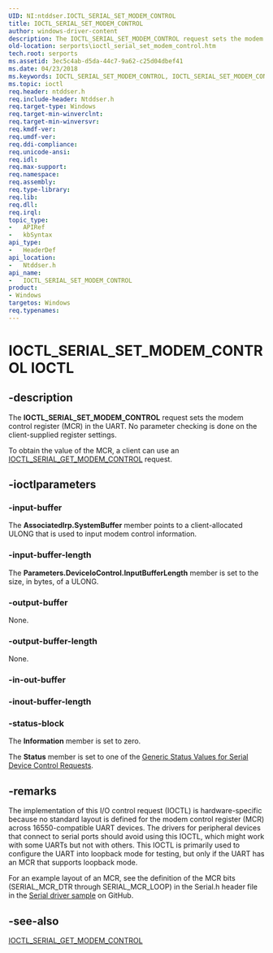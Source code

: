 ```yaml
---
UID: NI:ntddser.IOCTL_SERIAL_SET_MODEM_CONTROL
title: IOCTL_SERIAL_SET_MODEM_CONTROL
author: windows-driver-content
description: The IOCTL_SERIAL_SET_MODEM_CONTROL request sets the modem control register (MCR) in the UART. No parameter checking is done on the client-supplied register settings.
old-location: serports\ioctl_serial_set_modem_control.htm
tech.root: serports
ms.assetid: 3ec5c4ab-d5da-44c7-9a62-c25d04dbef41
ms.date: 04/23/2018
ms.keywords: IOCTL_SERIAL_SET_MODEM_CONTROL, IOCTL_SERIAL_SET_MODEM_CONTROL control, IOCTL_SERIAL_SET_MODEM_CONTROL control code [Serial Ports], ntddser/IOCTL_SERIAL_SET_MODEM_CONTROL, serports.ioctl_serial_set_modem_control, serref_a7d7db4d-c889-4a99-b21b-9efb533901a9.xml
ms.topic: ioctl
req.header: ntddser.h
req.include-header: Ntddser.h
req.target-type: Windows
req.target-min-winverclnt: 
req.target-min-winversvr: 
req.kmdf-ver: 
req.umdf-ver: 
req.ddi-compliance: 
req.unicode-ansi: 
req.idl: 
req.max-support: 
req.namespace: 
req.assembly: 
req.type-library: 
req.lib: 
req.dll: 
req.irql: 
topic_type:
-	APIRef
-	kbSyntax
api_type:
-	HeaderDef
api_location:
-	Ntddser.h
api_name:
-	IOCTL_SERIAL_SET_MODEM_CONTROL
product:
- Windows
targetos: Windows
req.typenames: 
---
```


# IOCTL_SERIAL_SET_MODEM_CONTROL IOCTL


## -description


The <b>IOCTL_SERIAL_SET_MODEM_CONTROL</b> request sets the modem control register (MCR) in the UART. No parameter checking is done on the client-supplied register settings.

To obtain the value of the MCR, a client can use an <a href="https://msdn.microsoft.com/library/windows/hardware/ff546591">IOCTL_SERIAL_GET_MODEM_CONTROL</a> request.


## -ioctlparameters




### -input-buffer

The <b>AssociatedIrp.SystemBuffer</b> member points to a client-allocated ULONG that is used to input modem control information.


### -input-buffer-length

The <b>Parameters.DeviceIoControl.InputBufferLength</b> member is set to the size, in bytes, of a ULONG.


### -output-buffer

None.


### -output-buffer-length

None.


### -in-out-buffer








### -inout-buffer-length








### -status-block

The <b>Information</b> member is set to zero.

The <b>Status</b> member is set to one of the <a href="https://docs.microsoft.com/windows-hardware/drivers/serports/serial-device-control-requests2">Generic Status Values for Serial Device Control Requests</a>.


## -remarks



The implementation of this I/O control request (IOCTL) is hardware-specific because no standard layout is defined for the modem control register (MCR) across 16550-compatible UART devices. The drivers for peripheral devices that connect to serial ports should avoid using this IOCTL, which might work with some UARTs but not with others. This IOCTL is primarily used to configure the UART into loopback mode for testing, but only if the UART has an MCR that supports loopback mode.

For an example layout of an MCR, see the definition of the MCR bits (SERIAL_MCR_DTR through SERIAL_MCR_LOOP) in the Serial.h header file in the <a href="https://go.microsoft.com/fwlink/p/?LinkId=617962">Serial driver sample</a> on GitHub.




## -see-also




<a href="https://msdn.microsoft.com/library/windows/hardware/ff546591">IOCTL_SERIAL_GET_MODEM_CONTROL</a>
 

 

